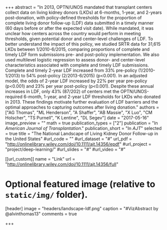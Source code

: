 +++
abstract = "In 2013, OPTN/UNOS mandated that transplant centers collect data on living kidney donors (LKDs) at 6-months, 1-year, and 2-years post-donation, with policy-defined thresholds for the proportion of complete living donor follow-up (LDF) data submitted in a timely manner (60 days before or after the expected visit date). While mandated, it was unclear how centers across the country would perform in meeting thresholds, given potential donor and center-level challenges of LDF. To better understand the impact of this policy, we studied SRTR data for 31,615 LKDs between 1/2010-6/2015, comparing proportions of complete and timely LDF form submissions pre- and post-policy implementation. We also used multilevel logistic regression to assess donor- and center-level characteristics associated with complete and timely LDF submissions. Complete and timely 2-year LDF increased from 33% pre-policy (1/2010-1/2013) to 54% post-policy (2/2013-6/2015) (p<0.001). In an adjusted model, the odds of 2-year LDF increased by 22% per year pre-policy (p<0.001) and 23% per year post-policy (p<0.001). Despite these annual increases in LDF, only 43% (87/202) of centers met the OPTN/UNOS-required 6-month, 1-year, and 2-year LDF thresholds for LKDs who donated in 2013. These findings motivate further evaluation of LDF barriers and the optimal approaches to capturing outcomes after living donation."
authors = ["AG Thomas", "ML Henderson", "A Shaffer", "AB Massie", "X Luo", "CM Holscher", "TS Purnell", "K Lentine", "DL Segev"]
date = "2017-05-16"
image_preview = ""
math = true
publication_types = ["2"]
publication = "In *American Journal of Transplantation*."
publication_short = "In *AJT*"
selected = true
title = "The National Landscape of Living Kidney Donor Follow-up in the United States"
#url_code = ""
#url_dataset = "#"
url_pdf = "http://onlinelibrary.wiley.com/doi/10.1111/ajt.14356/epdf"
#url_project = "project/deep-learning/"
#url_slides = "#"
#url_video = "#"

[[url_custom]]
name = "Link"
url = "http://onlinelibrary.wiley.com/doi/10.1111/ajt.14356/full"

# Optional featured image (relative to `static/img/` folder).
[header]
image = "headers/landscape-ldf.png"
caption = "#VizAbstract by @alvinthomas13"
comments = true

+++

